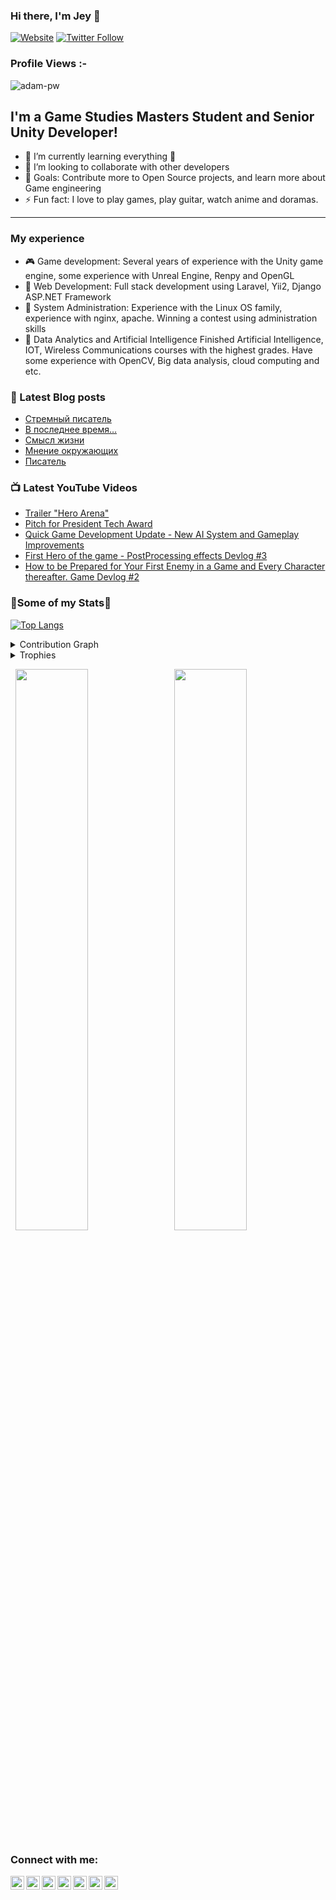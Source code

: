 ### Hi there, I'm Jey 👋
[![Website](http://img.shields.io/website?label=HomePage&style=for-the-badge&url=https%3A%2F%2Fcodestackr.com)](https://bit.ly/jey-homepage)
[![Twitter Follow](https://img.shields.io/twitter/follow/StrangenGroup?color=1DA1F2&logo=twitter&style=for-the-badge)](https://twitter.com/intent/follow?original_referer=https%3A%2F%2Fgithub.com%2FStrangenGroup&screen_name=StrangenGroup)
<p align="right"> <h3>Profile Views :-</h3> <img src="https://komarev.com/ghpvc/?username=Green-Blood&label=Profile%20views&color=green&style=flat"
    alt="adam-pw" /> 
  </p>

## I'm a Game Studies Masters Student and Senior Unity Developer!

- 🌱 I’m currently learning everything 🤣
- 👯 I’m looking to collaborate with other developers
- 🥅 Goals: Contribute more to Open Source projects, and learn more about Game engineering
- ⚡ Fun fact: I love to play games, play guitar, watch anime and doramas.
-------
### My experience

- :video_game: Game development:
  Several years of experience with the Unity game engine, some experience with Unreal Engine, Renpy and OpenGL
- :bread: Web Development:
  Full stack development using Laravel, Yii2, Django ASP.NET Framework
- :meat_on_bone: System Administration:
  Experience with the Linux OS family, experience with nginx, apache. Winning a contest using administration skills
- :mans_shoe: Data Analytics and Artificial Intelligence
  Finished Artificial Intelligence, IOT, Wireless Communications courses with the highest grades. Have some experience with OpenCV, Big data analysis, cloud computing and etc.

### 📕 Latest Blog posts
<!-- BLOG-POST-LIST:START -->
- [Стремный писатель](http://www.arbuzoletters.cyou/2021/05/%d1%81%d1%82%d1%80%d0%b5%d0%bc%d0%bd%d1%8b%d0%b9-%d0%bf%d0%b8%d1%81%d0%b0%d1%82%d0%b5%d0%bb%d1%8c?utm_source=rss&utm_medium=rss&utm_campaign=%25d1%2581%25d1%2582%25d1%2580%25d0%25b5%25d0%25bc%25d0%25bd%25d1%258b%25d0%25b9-%25d0%25bf%25d0%25b8%25d1%2581%25d0%25b0%25d1%2582%25d0%25b5%25d0%25bb%25d1%258c)
- [В последнее время…](http://www.arbuzoletters.cyou/2021/04/%d0%b2-%d0%bf%d0%be%d1%81%d0%bb%d0%b5%d0%b4%d0%bd%d0%b5%d0%b5-%d0%b2%d1%80%d0%b5%d0%bc%d1%8f?utm_source=rss&utm_medium=rss&utm_campaign=%25d0%25b2-%25d0%25bf%25d0%25be%25d1%2581%25d0%25bb%25d0%25b5%25d0%25b4%25d0%25bd%25d0%25b5%25d0%25b5-%25d0%25b2%25d1%2580%25d0%25b5%25d0%25bc%25d1%258f)
- [Смысл жизни](http://www.arbuzoletters.cyou/2021/01/%d1%81%d0%bc%d1%8b%d1%81%d0%bb-%d0%b6%d0%b8%d0%b7%d0%bd%d0%b8?utm_source=rss&utm_medium=rss&utm_campaign=%25d1%2581%25d0%25bc%25d1%258b%25d1%2581%25d0%25bb-%25d0%25b6%25d0%25b8%25d0%25b7%25d0%25bd%25d0%25b8)
- [Мнение окружающих](http://www.arbuzoletters.cyou/2020/12/%d0%bc%d0%bd%d0%b5%d0%bd%d0%b8%d0%b5-%d0%be%d0%ba%d1%80%d1%83%d0%b6%d0%b0%d1%8e%d1%89%d0%b8%d1%85?utm_source=rss&utm_medium=rss&utm_campaign=%25d0%25bc%25d0%25bd%25d0%25b5%25d0%25bd%25d0%25b8%25d0%25b5-%25d0%25be%25d0%25ba%25d1%2580%25d1%2583%25d0%25b6%25d0%25b0%25d1%258e%25d1%2589%25d0%25b8%25d1%2585)
- [Писатель](http://www.arbuzoletters.cyou/2020/11/%d0%bf%d0%b8%d1%81%d0%b0%d1%82%d0%b5%d0%bb%d1%8c?utm_source=rss&utm_medium=rss&utm_campaign=%25d0%25bf%25d0%25b8%25d1%2581%25d0%25b0%25d1%2582%25d0%25b5%25d0%25bb%25d1%258c)
<!-- BLOG-POST-LIST:END -->

### 📺 Latest YouTube Videos

<!-- YOUTUBE:START -->
- [Trailer &quot;Hero Arena&quot;](https://www.youtube.com/watch?v=6P_fh79wiJc)
- [Pitch for President Tech Award](https://www.youtube.com/watch?v=jtizXjSsGoQ)
- [Quick Game Development Update - New AI System and Gameplay Improvements](https://www.youtube.com/watch?v=ccOZmzhJ2gU)
- [First Hero of the game - PostProcessing effects Devlog #3](https://www.youtube.com/watch?v=_P3AizfbPuc)
- [How to be Prepared for Your First Enemy in a Game and Every Character thereafter. Game Devlog #2](https://www.youtube.com/watch?v=0CR84iUusmQ)
<!-- YOUTUBE:END -->

### 🎯Some of my Stats🎯
[![Top Langs](https://github-readme-stats.vercel.app/api/top-langs/?username=Green-Blood&theme=chartreuse-dark)](https://github.com/anuraghazra/github-readme-stats)

<details><summary>Contribution Graph</summary>
<p align="left">
<img width="90%" src="https://activity-graph.herokuapp.com/graph?username=Green-Blood&theme=chartreuse-dark&no-frame=true" /></p>
</details>

<details><summary>Trophies</summary>
<p align="left">
<img width=900 src="https://github-profile-trophy.vercel.app/?username=Green-Blood&column=7&theme=gruvbox&no-frame=true"/>
</details>


<p align="left">
  <img width="48%" src="https://github-readme-stats.vercel.app/api?username=Green-Blood&show_icons=true&theme=chartreuse-dark&count_private=true&include_all_commits=true" /> 
  <img width="48%" src="https://github-readme-streak-stats.herokuapp.com/?user=Green-Blood&theme=chartreuse-dark" />
</p>  

[twitter]: https://twitter.com/StrangenGroup
[instagram]: https://www.instagram.com/bloodyjey/
[linkedin]: https://www.linkedin.com/in/jey-302206168/
[telegram]: https://t.me/bloodyjey
[facebook]: https://www.facebook.com/JeyBloody
[arbuzoletters]: https://t.me/Arbuzoletters
[gmail]: mailto:bloodjey98@gmail.com "Connect via Email"

### Connect with me:

[<img align="left" alt="Green-Blood | LinkedIn" width="22px" src="https://cdn.jsdelivr.net/npm/simple-icons@v3/icons/linkedin.svg" />][linkedin]
[<img align="left" alt="Green-Blood | Instagram" width="22px" src="https://cdn.jsdelivr.net/npm/simple-icons@v3/icons/instagram.svg" />][instagram]
[<img align="left" alt="Green-Blood | Telegram" width="22px" src="https://cdn.jsdelivr.net/npm/simple-icons@v3/icons/telegram.svg" />][telegram]
[<img align="left" alt="Green-Blood | Twitter" width="22px" src="https://cdn.jsdelivr.net/npm/simple-icons@v3/icons/twitter.svg" />][twitter]
[<img align="left" alt="Green-Blood | Facebook" width="22px" src="https://cdn.jsdelivr.net/npm/simple-icons@v3/icons/facebook.svg" />][facebook]
[<img align="left" alt="Green-Blood | ArbuzoLetters" width="22px" src="https://cdn.jsdelivr.net/npm/simple-icons@v3/icons/a-frame.svg" />][arbuzoletters]
[<img align="left" alt="Green-Blood | Gmail" width="22px" src="https://cdn.jsdelivr.net/npm/simple-icons@v3/icons/gmail.svg" />][gmail]


<br/>
